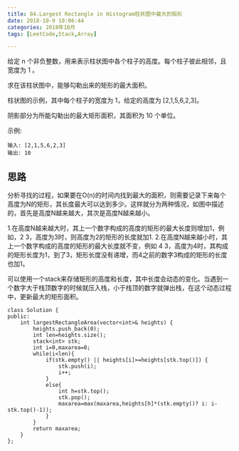 ```yaml
---
title: 84.Largest Rectangle in Histogram柱状图中最大的矩形
date: 2018-10-9 10:06:44
categories: 2018年10月
tags: [LeetCode,Stack,Array]

---
```

 


给定 n 个非负整数，用来表示柱状图中各个柱子的高度。每个柱子彼此相邻，且宽度为 1 。


<!-- more -->

求在该柱状图中，能够勾勒出来的矩形的最大面积。

柱状图的示例，其中每个柱子的宽度为 1，给定的高度为 [2,1,5,6,2,3]。

阴影部分为所能勾勒出的最大矩形面积，其面积为 10 个单位。



示例:

	输入: [2,1,5,6,2,3]
	输出: 10

## 思路
分析寻找的过程，如果要在O(n)的时间内找到最大的面积，则需要记录下来每个高度为N的矩形，其长度最大可以达到多少。这样就分为两种情况，如图中描述的，首先是高度N越来越大，其次是高度N越来越小。


1.在高度N越来越大时，其上一个数字构成的高度的矩形的最大长度则增加1，例如，2 3，高度为3时，则高度为2的矩形的长度就加1. 2.在高度N越来越小时，其上一个数字构成的高度的矩形的最大长度就不变，例如 4 3，高度为4时，其构成的矩形长度为1，到了3，矩形长度没有递增，而4之前的数字3构成的矩形的长度也加1。

可以使用一个stack来存储矩形的高度和长度，其中长度会动态的变化。当遇到一个数字大于栈顶数字的时候就压入栈，小于栈顶的数字就弹出栈，在这个动态过程中，更新最大的矩形面积。


	class Solution {
	public:
	    int largestRectangleArea(vector<int>& heights) {
	        heights.push_back(0);
	        int len=heights.size();
	        stack<int> stk;
	        int i=0,maxarea=0;
	        while(i<len){
	            if(stk.empty() || heights[i]>=heights[stk.top()]) {
	                stk.push(i);
	                i++;
	            }
	            else{
	                int h=stk.top();
	                stk.pop();
	                maxarea=max(maxarea,heights[h]*(stk.empty()? i: i-stk.top()-1));
	            }
	        }
	        return maxarea;
	    }
	};
